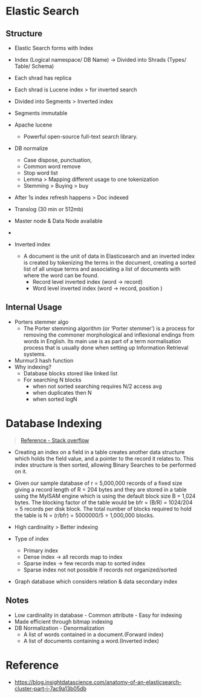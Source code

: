 # Elastic Search

## Structure
- Elastic Search forms with Index
- Index (Logical namespace/ DB Name) -> Divided into Shrads (Types/ Table/ Schema)
- Each shrad has replica
- Each shrad is Lucene index > for inverted search
- Divided into Segments > Inverted index
- Segments immutable
- Apache lucene
    - Powerful open-source full-text search library.
- DB normalize
    - Case dispose, punctuation, 
    - Common word remove    
    - Stop word list
    - Lemma > Mapping different usage to one
tokenization
    -  Stemming > Buying > buy
- After 1s index refresh happens > Doc indexed 
- Translog (30 min or 512mb)
- Master node & Data Node available
- 

- Inverted index
    - A document is the unit of data in Elasticsearch and an inverted index is created by tokenizing the terms in the document, creating a sorted list of all unique terms and associating a list of documents with where the word can be found.
      - Record level inverted index (word -> record)
      - Word level inverted index (word -> record, position )

## Internal Usage

- Porters stemmer algo
    - The Porter stemming algorithm (or ‘Porter stemmer’) is a process for removing the commoner morphological and inflexional endings from words in English. Its main use is as part of a term normalisation process that is usually done when setting up Information Retrieval systems.
- Murmur3 hash function
-  Why indexing?
    - Database blocks stored like linked list
    - For searching  N blocks 
        - when not sorted searching requires N/2 access avg
        - when duplicates then N
        - when sorted logN

# Database Indexing

> [Reference - Stack overflow](https://stackoverflow.com/questions/1108/how-does-database-indexing-work)

- Creating an index on a field in a table creates another data structure which holds the field value, and a pointer to the record it relates to. This index structure is then sorted, allowing Binary Searches to be performed on it.

- Given our sample database of r = 5,000,000 records of a fixed size giving a record length of R = 204 bytes and they are stored in a table using the MyISAM engine which is using the default block size B = 1,024 bytes. The blocking factor of the table would be bfr = (B/R) = 1024/204 = 5 records per disk block. The total number of blocks required to hold the table is N = (r/bfr) = 5000000/5 = 1,000,000 blocks.

- High cardinality > Better indexing 
- Type of index 
    - Primary index
    - Dense index -> all records map to index
    - Sparse index -> few records map to sorted index
    - Sparse index not not possible if records not organized/sorted
- Graph database which considers relation & data 
secondary index

## Notes
- Low cardinality in database - Common attribute - Easy for indexing
- Made efficient through bitmap indexing
- DB Normalization - Denormalization
    - A list of words contained in a document.(Forward index)
    - A list of documents containing a word.(Inverted index)


# Reference
- https://blog.insightdatascience.com/anatomy-of-an-elasticsearch-cluster-part-i-7ac9a13b05db


